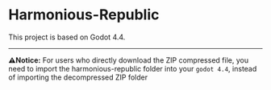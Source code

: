 # Harmonious-Republic

This project is based on Godot 4.4.

---

**⚠️Notice:** For users who directly download the ZIP compressed file, you need to import the harmonious-republic folder into your ```godot 4.4```, instead of importing the decompressed ZIP folder
